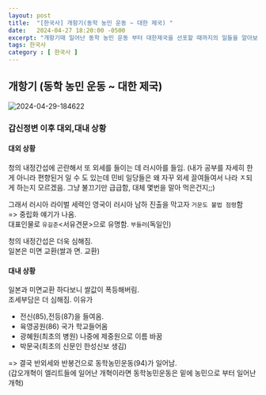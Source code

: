 ```yaml
---
layout: post
title:  "[한국사] 개항기(동학 농민 운동 ~ 대한 제국) "
date:   2024-04-27 18:20:00 -0500
excerpt: "개항기때 일어난 동학 농민 운동 부터 대한제국을 선포할 때까지의 일들을 알아보자"
tags: 한국사
category : [ 한국사 ]
---
```


## 개항기 (동학 농민 운동 ~ 대한 제국)

<img src="https://i.ibb.co/wMfnyf6/2024-04-29-184622.png" alt="2024-04-29-184622" border="0">

### 갑신정변 이후 대외,대내 상황

#### 대외 상황

청의 내정간섭에 곤란해서 또 외세를 들이는 데 러시아를 들임.  (내가 공부를 자세히 한게 아니라 편향된거 일 수 도 있는데 민비 일당들은 왜 자꾸 외세 끌여들여서 나라 ㅈ되게 하는지 모르겠음. 그냥 불끄기만 급급함, 대체 몇번을 말아 먹은건지;;)  

그래서 러시아 라이벌 세력인 영국이 러시아 남하 진출을 막고자 `거문도 불법 점령`함  
=> 중립화 얘기가 나옴.  
 대표인물로 `유길준`<서유견문>으로 유명함. `부들러`(독일인)

청의 내정간섭은 더욱 심해짐.  
일본은 미면 교환(쌀과 면. 교환)

#### 대내 상황

일본과 미면교환 하다보니 쌀값이 폭등해버림.  
조세부담은 더 심해짐. 이유가
+ 전신(85),전등(87)을 들여옴.
+ 육영공원(86) 국가 학교들어옴
+ 광혜원(최초의 병원) 나중에 제중원으로 이름 바꿈
+ 박문국(최초의 신문인 한성신보 생김)  

=> 결국 반외세와 반봉건으로 동학농민운동(94)가 일어남.  
(갑오개혁이 엘리트들에 일어난 개혁이라면 동학농민운동은 밑에 농민으로 부터 일어난 개혁)  

